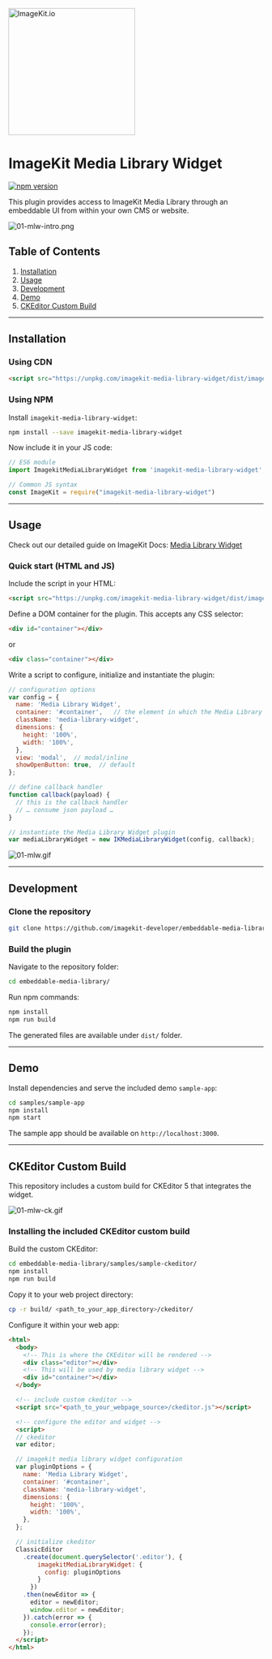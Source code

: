 [<img width="250" alt="ImageKit.io" src="https://raw.githubusercontent.com/imagekit-developer/imagekit-javascript/master/assets/imagekit-light-logo.svg"/>](https://imagekit.io)

# ImageKit Media Library Widget

[![npm version](https://img.shields.io/npm/v/imagekit-media-library-widget)](https://www.npmjs.com/package/imagekit-media-library-widget)

This plugin provides access to ImageKit Media Library through an embeddable UI from within your own CMS or website.

![01-mlw-intro.png](assets/screenshots/01-mlw-intro.png)

## Table of Contents

1. [Installation](#installation)
1. [Usage](#usage)
1. [Development](#development)
1. [Demo](#demo)
1. [CKEditor Custom Build](#ckeditor-custom-build)

---

## Installation

### Using CDN

```html
<script src="https://unpkg.com/imagekit-media-library-widget/dist/imagekit-media-library-widget.min.js"></script>
```

### Using NPM

Install `imagekit-media-library-widget`:

```bash
npm install --save imagekit-media-library-widget
```

Now include it in your JS code:

```js
// ES6 module
import ImagekitMediaLibraryWidget from 'imagekit-media-library-widget';

// Common JS syntax
const ImageKit = require("imagekit-media-library-widget")
```
---

## Usage

Check out our detailed guide on ImageKit Docs: [Media Library Widget](https://docs.imagekit.io/sample-projects/imagekit-media-library-widget)

### Quick start (HTML and JS)

Include the script in your HTML:

```html
<script src="https://unpkg.com/imagekit-media-library-widget/dist/imagekit-media-library-widget.min.js"></script>
```

Define a DOM container for the plugin. This accepts any CSS selector:

```html
<div id="container"></div>
```
or
```html
<div class="container"></div>
```

Write a script to configure, initialize and instantiate the plugin:

```js
// configuration options
var config = {
  name: 'Media Library Widget',
  container: '#container',   // the element in which the Media Library Widget will be rendered
  className: 'media-library-widget',
  dimensions: {
    height: '100%',
    width: '100%',
  },
  view: 'modal',  // modal/inline
  showOpenButton: true,  // default
};

// define callback handler
function callback(payload) {
  // this is the callback handler
  // … consume json payload …
}

// instantiate the Media Library Widget plugin
var mediaLibraryWidget = new IKMediaLibraryWidget(config, callback);
```

![01-mlw.gif](assets/gifs/01-mlw.gif)

---

## Development

### Clone the repository

```bash
git clone https://github.com/imagekit-developer/embeddable-media-library.git
```

### Build the plugin

Navigate to the repository folder:

```bash
cd embeddable-media-library/
```

Run npm commands:

```bash
npm install
npm run build
```

The generated files are available under `dist/` folder.

---

## Demo

Install dependencies and serve the included demo `sample-app`:

```bash
cd samples/sample-app
npm install
npm start
```
The sample app should be available on `http://localhost:3000`.

---

## CKEditor Custom Build

This repository includes a custom build for CKEditor 5 that integrates the widget. 

![01-mlw-ck.gif](assets/gifs/01-mlw-ck.gif)

### Installing the included CKEditor custom build

Build the custom CKEditor:

```bash
cd embeddable-media-library/samples/sample-ckeditor/
npm install
npm run build
```

Copy it to your web project directory:

```bash
cp -r build/ <path_to_your_app_directory>/ckeditor/
```

Configure it within your web app:

```html
<html>
  <body>
    <!-- This is where the CKEditor will be rendered -->
    <div class="editor"></div>
    <!-- This will be used by media library widget -->
    <div id="container"></div>
  </body>

  <!-- include custom ckeditor -->
  <script src="<path_to_your_webpage_source>/ckeditor.js"></script>

  <!-- configure the editor and widget -->
  <script>
  // ckeditor
  var editor;

  // imagekit media library widget configuration
  var pluginOptions = {
    name: 'Media Library Widget',
    container: '#container',
    className: 'media-library-widget',
    dimensions: {
      height: '100%',
      width: '100%',
    },
  };

  // initialize ckeditor
  ClassicEditor
    .create(document.querySelector('.editor'), {
        imagekitMediaLibraryWidget: {
          config: pluginOptions
        }
      })
    .then(newEditor => {
      editor = newEditor;
      window.editor = newEditor;
    }).catch(error => {
      console.error(error);
    });
  </script>
</html>
```
